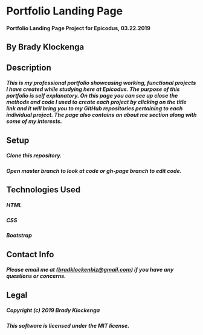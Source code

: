 # **Portfolio Landing Page**

#### Portfolio Landing Page Project for Epicodus, 03.22.2019

## **By Brady Klockenga**

## **Description**

##### This is my professional portfolio showcasing working, functional projects I have created while studying here at Epicodus. The purpose of this portfolio is self explanatory. On this page you can see up close the methods and code I used to create each project by clicking on the title link and it will bring you to my GitHub repositories pertaining to each individual project. The page also contains an about me section along with some of my interests.  

## **Setup**

##### Clone this repository.

##### Open master branch to look at code or gh-page branch to edit code.

## **Technologies Used**

##### HTML
##### CSS
##### Bootstrap

## **Contact Info**

##### Please email me at (bradklockenbiz@gmail.com) if you have any questions or concerns.

## **Legal**

##### Copyright (c) 2019 Brady Klockenga

##### This software is licensed under the MIT license. 
